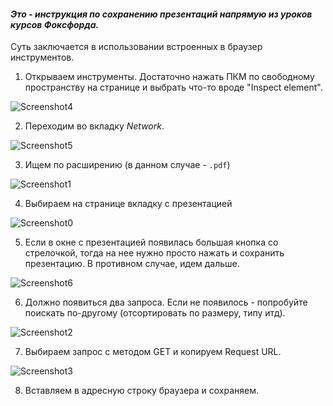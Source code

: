 #### _Это - инструкция по сохранению презентаций напрямую из уроков курсов Фоксфорда._

Суть заключается в использовании встроенных в браузер инструментов.

1. Открываем инструменты. Достаточно нажать ПКМ по свободному пространству на странице и выбрать что-то вроде "Inspect element".

![Screenshot4](Screenshot_4.png)

2. Переходим во вкладку _Network_.

![Screenshot5](Screenshot_5.png)

3. Ищем по расширению (в данном случае - `.pdf`)

![Screenshot1](Screenshot_1.png)

4. Выбираем на странице вкладку с презентацией

![Screenshot0](Screenshot_0.png)

5. Если в окне с презентацией появилась большая кнопка со стрелочкой, тогда на нее нужно просто нажать и сохранить презентацию. В противном случае, идем дальше.

![Screenshot6](Screenshot_6.png)

6. Должно появиться два запроса. Если не появилось - попробуйте поискать по-другому (отсортировать по размеру, типу итд).

![Screenshot2](Screenshot_2.png)

7. Выбираем запрос с методом GET и копируем Request URL.

![Screenshot3](Screenshot_3.png)

8. Вставляем в адресную строку браузера и сохраняем.
